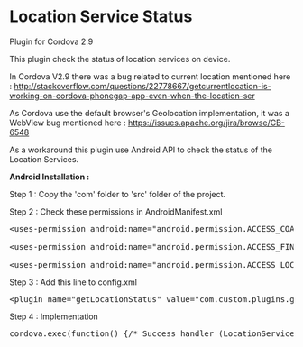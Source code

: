 Location Service Status
===============

Plugin for Cordova 2.9

This plugin check the status of location services on device.

In Cordova V2.9 there was a bug related to current location mentioned here : http://stackoverflow.com/questions/22778667/getcurrentlocation-is-working-on-cordova-phonegap-app-even-when-the-location-ser

As Cordova use the default browser's Geolocation implementation, it was a WebView bug mentioned here : https://issues.apache.org/jira/browse/CB-6548

As a workaround this plugin use Android API to check the status of the Location Services.

<strong>Android Installation :</strong>

Step 1 : Copy the 'com' folder to 'src' folder of the project.

Step 2 : Check these permissions in AndroidManifest.xml
<pre>
&lt;uses-permission android:name=&quot;android.permission.ACCESS_COARSE_LOCATION&quot; /&gt;<br />
&lt;uses-permission android:name=&quot;android.permission.ACCESS_FINE_LOCATION&quot; /&gt;<br />
&lt;uses-permission android:name=&quot;android.permission.ACCESS_LOCATION_EXTRA_COMMANDS&quot; /&gt;
</pre>
Step 3 : Add this line to config.xml
<pre>
&lt;plugin name=&quot;getLocationStatus&quot; value=&quot;com.custom.plugins.getLocationStatus.getLocationStatus&quot; /&gt;
</pre>
Step 4 : Implementation
<pre>
cordova.exec(function() {/* Success handler (LocationServices are on) */}, function(e) {/* Error handler  (LocationServices are off) */}, "getLocationStatus", "execute",[]);
</pre>
